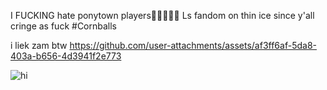 I FUCKING hate ponytown players🤤🤤🤤🤤🤤 Ls fandom on thin ice since y'all cringe as fuck #Cornballs 

i liek zam btw 
https://github.com/user-attachments/assets/af3ff6af-5da8-403a-b656-4d3941f2e773


![hi](https://github.com/user-attachments/assets/1da95082-c059-4266-ad80-c0c55b31abb5)
